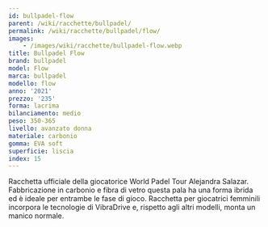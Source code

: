 ```yaml
---
id: bullpadel-flow
parent: /wiki/racchette/bullpadel/
permalink: /wiki/racchette/bullpadel/flow/
images:
    - /images/wiki/racchette/bullpadel-flow.webp
title: Bullpadel Flow
brand: bullpadel
model: Flow
marca: bullpadel
modello: flow
anno: '2021'
prezzo: '235'
forma: lacrima
bilanciamento: medio
peso: 350-365
livello: avanzato donna
materiale: carbonio
gomma: EVA soft
superficie: liscia
index: 15
---
```

Racchetta ufficiale della giocatorice World Padel Tour Alejandra Salazar. Fabbricazione in carbonio e fibra di vetro questa pala ha una forma ibrida ed è ideale per entrambe le fase di gioco. Racchetta per giocatrici femminili incorpora le tecnologie di VibraDrive e, rispetto agli altri modelli, monta un manico normale.
